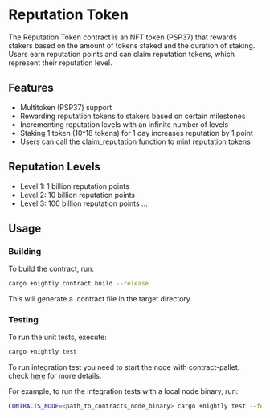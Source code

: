 # Reputation Token

The Reputation Token contract is an NFT token (PSP37) that rewards stakers based on the amount of tokens staked and the duration of staking. Users earn reputation points and can claim reputation tokens, which represent their reputation level.

## Features

- Multitoken (PSP37) support
- Rewarding reputation tokens to stakers based on certain milestones
- Incrementing reputation levels with an infinite number of levels
- Staking 1 token (10^18 tokens) for 1 day increases reputation by 1 point
- Users can call the claim_reputation function to mint reputation tokens

## Reputation Levels

- Level 1: 1 billion reputation points
- Level 2: 10 billion reputation points
- Level 3: 100 billion reputation points
...

## Usage

### Building

To build the contract, run:

```bash
cargo +nightly contract build --release
```

This will generate a .contract file in the target directory.

### Testing

To run the unit tests, execute:

```bash
cargo +nightly test
```

To run integration test you need to start the node with contract-pallet. check [here](https://github.com/paritytech/substrate-contracts-node) for more details.

For example, to run the integration tests with a local node binary, run:

```bash
CONTRACTS_NODE=<path_to_contracts_node_binary> cargo +nightly test --features e2e-tests
```
